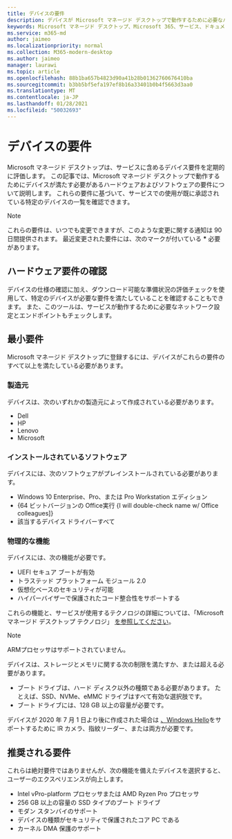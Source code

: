 ```yaml
---
title: デバイスの要件
description: デバイスが Microsoft マネージド デスクトップで動作するために必要なハードウェアおよびソフトウェアの最小要件の概要
keywords: Microsoft マネージド デスクトップ、Microsoft 365、サービス、ドキュメント
ms.service: m365-md
author: jaimeo
ms.localizationpriority: normal
ms.collection: M365-modern-desktop
ms.author: jaimeo
manager: laurawi
ms.topic: article
ms.openlocfilehash: 88b1ba657b4823d90a41b28b01362760676410ba
ms.sourcegitcommit: b3bb5bf5efa197ef8b16a33401b0b4f5663d3aa0
ms.translationtype: MT
ms.contentlocale: ja-JP
ms.lasthandoff: 01/28/2021
ms.locfileid: "50032693"
---
```

# <a name="device-requirements"></a>デバイスの要件

Microsoft マネージド デスクトップは、サービスに含めるデバイス要件を定期的に評価します。 この記事では、Microsoft マネージド デスクトップで動作するためにデバイスが満たす必要があるハードウェアおよびソフトウェアの要件について説明します。 これらの要件に基づいて、サービス[](device-list.md)での使用が既に承認されている特定のデバイスの一覧を確認できます。

> [!NOTE]
> これらの要件は、いつでも変更できますが、このような変更に関する通知は 90 日間提供されます。 最近変更された要件には、次のマークが付いている **\*** 必要があります。 

## <a name="check-hardware-requirements"></a>ハードウェア要件の確認

デバイスの仕様の確認に加え、ダウンロード可能な準備状況の[](../get-ready/readiness-assessment-downloadable.md)評価チェックを使用して、特定のデバイスが必要な要件を満たしていることを確認することもできます。 また、このツールは、サービスが動作するために必要なネットワーク設定とエンドポイントもチェックします。

## <a name="minimum-requirements"></a>最小要件

Microsoft マネージド デスクトップに登録するには、デバイスがこれらの要件のすべて以上を満たしている必要があります。

### <a name="manufacturer"></a>製造元

デバイスは、次のいずれかの製造元によって作成されている必要があります。

- Dell
- HP
- Lenovo
- Microsoft


### <a name="installed-software"></a>インストールされているソフトウェア

デバイスには、次のソフトウェアがプレインストールされている必要があります。

- Windows 10 Enterprise、Pro、または Pro Workstation エディション
- {64 ビットバージョンの Office実行 {I will double-check name w/ Office colleagues]}
- 該当するデバイス ドライバーすべて


### <a name="physical-features"></a>物理的な機能

デバイスには、次の機能が必要です。

- UEFI セキュア ブートが有効 
- トラステッド プラットフォーム モジュール 2.0 
- 仮想化ベースのセキュリティが可能 
- ハイパーバイザーで保護されたコード整合性をサポートする 

これらの機能と、サービスが使用するテクノロジの詳細については、「Microsoft マネージド デスクトップ テクノロジ」 [を参照してください](../intro/technologies.md)。

> [!NOTE]
> ARMプロセッサはサポートされていません。

デバイスは、ストレージとメモリに関する次の制限を満たすか、または超える必要があります。

- ブート ドライブは、ハード ディスク以外の種類である必要があります。 たとえば、SSD、NVMe、eMMC ドライブはすべて有効な選択肢です。
- ブート ドライブには、128 GB 以上の容量が必要です。

デバイスが 2020 年 7 月 1 日より後に作成された場合は [、Windows Hello](https://docs.microsoft.com/windows-hardware/design/device-experiences/windows-hello-enhanced-sign-in-security)をサポートするために IR カメラ、指紋リーダー、または両方が必要です。

## <a name="recommended-requirements"></a>推奨される要件

これらは絶対要件ではありませんが、次の機能を備えたデバイスを選択すると、ユーザーのエクスペリエンスが向上します。

- Intel vPro-platform プロセッサまたは AMD Ryzen Pro プロセッサ
- 256 GB 以上の容量の SSD タイプのブート ドライブ
- モダン スタンバイのサポート
- デバイスの種類がセキュリティで保護されたコア PC である
- カーネル DMA 保護のサポート